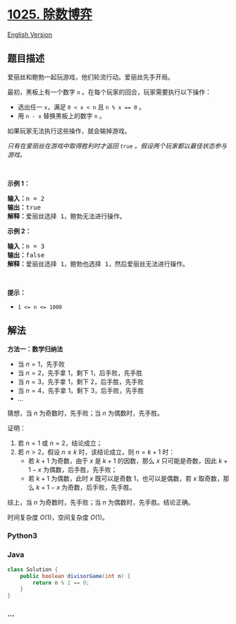 # [1025. 除数博弈](https://leetcode.cn/problems/divisor-game)

[English Version](/solution/1000-1099/1025.Divisor%20Game/README_EN.md)

## 题目描述

<!-- 这里写题目描述 -->

<p>爱丽丝和鲍勃一起玩游戏，他们轮流行动。爱丽丝先手开局。</p>

<p>最初，黑板上有一个数字&nbsp;<code>n</code>&nbsp;。在每个玩家的回合，玩家需要执行以下操作：</p>

<ul>
	<li>选出任一&nbsp;<code>x</code>，满足&nbsp;<code>0 &lt; x &lt; n</code>&nbsp;且&nbsp;<code>n % x == 0</code>&nbsp;。</li>
	<li>用 <code>n - x</code>&nbsp;替换黑板上的数字&nbsp;<code>n</code> 。</li>
</ul>

<p>如果玩家无法执行这些操作，就会输掉游戏。</p>

<p><em>只有在爱丽丝在游戏中取得胜利时才返回&nbsp;<code>true</code>&nbsp;。假设两个玩家都以最佳状态参与游戏。</em></p>

<p>&nbsp;</p>

<ol>
</ol>

<p><strong>示例 1：</strong></p>

<pre>
<strong>输入：</strong>n = 2
<strong>输出：</strong>true
<strong>解释：</strong>爱丽丝选择 1，鲍勃无法进行操作。
</pre>

<p><strong>示例 2：</strong></p>

<pre>
<strong>输入：</strong>n = 3
<strong>输出：</strong>false
<strong>解释：</strong>爱丽丝选择 1，鲍勃也选择 1，然后爱丽丝无法进行操作。
</pre>

<p>&nbsp;</p>

<p><strong>提示：</strong></p>

<ul>
	<li><code>1 &lt;= n &lt;= 1000</code></li>
</ul>

## 解法

<!-- 这里可写通用的实现逻辑 -->

**方法一：数学归纳法**

-   当 $n=1$，先手败
-   当 $n=2$，先手拿 $1$，剩下 $1$，后手败，先手胜
-   当 $n=3$，先手拿 $1$，剩下 $2$，后手胜，先手败
-   当 $n=4$，先手拿 $1$，剩下 $3$，后手败，先手胜
-   ...

猜想，当 $n$ 为奇数时，先手败；当 $n$ 为偶数时，先手胜。

证明：

1. 若 $n=1$ 或 $n=2$，结论成立；
1. 若 $n \gt 2$，假设 $n \le k$ 时，该结论成立，则 $n=k+1$ 时：
    - 若 $k+1$ 为奇数，由于 $x$ 是 $k+1$ 的因数，那么 $x$ 只可能是奇数，因此 $k+1-x$ 为偶数，后手胜，先手败；
    - 若 $k+1$ 为偶数，此时 $x$ 既可以是奇数 $1$，也可以是偶数，若 $x$ 取奇数，那么 $k+1-x$ 为奇数，后手败，先手胜。

综上，当 $n$ 为奇数时，先手败；当 $n$ 为偶数时，先手胜。结论正确。

时间复杂度 $O(1)$，空间复杂度 $O(1)$。

<!-- tabs:start -->

### **Python3**

<!-- 这里可写当前语言的特殊实现逻辑 -->



### **Java**

<!-- 这里可写当前语言的特殊实现逻辑 -->

```java
class Solution {
    public boolean divisorGame(int n) {
        return n % 2 == 0;
    }
}
```









### **...**

```

```


